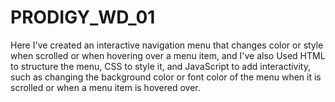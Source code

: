# PRODIGY_WD_01
Here I've created an interactive navigation menu that changes color or style when scrolled or when hovering over a menu item, and I've also Used HTML to structure the menu, CSS to style it, and JavaScript to add interactivity, such as changing the background color or font color of the menu when it is scrolled or when a menu item is hovered over. 
